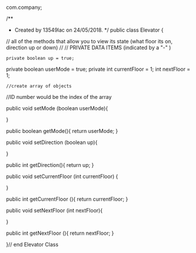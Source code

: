 com.company;

/**
 * Created by 13549lac on 24/05/2018.
 */
public class Elevator {

// all of the methods that allow you to view its state (what floor its on, direction up or down)
//
// PRIVATE DATA ITEMS (indicated by a "-" )

    private boolean up = true;
   private boolean userMode = true;
   private int currentFloor = 1;
   int nextFloor = 1;



    //create array of objects
 //ID number would be the index of the array

public void setMode (boolean userMode){

}

public boolean getMode(){
    return userMode;
}




public void setDirection (boolean up){

}

public int getDirection(){
    return up;
}



public void setCurrentFloor (int currentFloor) {

}

public int getCurrentFloor (){
    return currentFloor;
}




public void setNextFloor (int nextFloor){

}

public int getNextFloor (){
return nextFloor;
}




}// end Elevator Class



